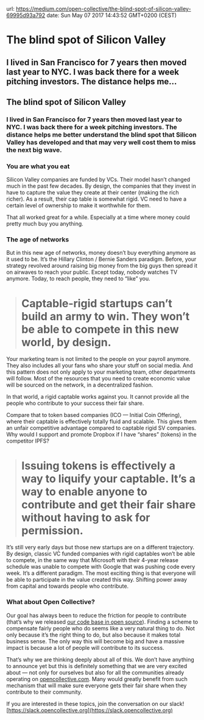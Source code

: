 url: https://medium.com/open-collective/the-blind-spot-of-silicon-valley-69995d93a792
date: Sun May 07 2017 14:43:52 GMT+0200 (CEST)


# The blind spot of Silicon Valley

## I lived in San Francisco for 7 years then moved last year to NYC. I was back there for a week pitching investors. The distance helps me…

## The blind spot of Silicon Valley

### I lived in San Francisco for 7 years then moved last year to NYC. I was back there for a week pitching investors. The distance helps me better understand the blind spot that Silicon Valley has developed and that may very well cost them to miss the next big wave.

### You are what you eat

Silicon Valley companies are funded by VCs. Their model hasn’t changed much in the past few decades. By design, the companies that they invest in have to capture the value they create at their center (making the rich richer). As a result, their cap table is somewhat rigid. VC need to have a certain level of ownership to make it worthwhile for them.

That all worked great for a while. Especially at a time where money could pretty much buy you anything.

### The age of networks

But in this new age of networks, money doesn’t buy everything anymore as it used to be. It’s the Hillary Clinton / Bernie Sanders paradigm. Before, your strategy revolved around raising big money from the big guys then spread it on airwaves to reach your public. Except today, nobody watches TV anymore. Today, to reach people, they need to “like” you.
> # Captable-rigid startups can’t build an army to win. They won’t be able to compete in this new world, by design.

Your marketing team is not limited to the people on your payroll anymore. They also includes all your fans who share your stuff on social media. And this pattern does not only apply to your marketing team, other departments will follow. Most of the resources that you need to create economic value will be sourced on the network, in a decentralized fashion.

In that world, a rigid captable works against you. It cannot provide all the people who contribute to your success their fair share.

Compare that to token based companies (ICO — Initial Coin Offering), where their captable is effectively totally fluid and scalable. This gives them an unfair competitive advantage compared to captable rigid SV companies. Why would I support and promote Dropbox if I have “shares” (tokens) in the competitor IPFS?
> # Issuing tokens is effectively a way to liquify your captable. It’s a way to enable anyone to contribute and get their fair share without having to ask for permission.

It’s still very early days but those new startups are on a different trajectory. By design, classic VC funded companies with rigid captables won’t be able to compete, in the same way that Microsoft with their 4-year release schedule was unable to compete with Google that was pushing code every week. It’s a different paradigm. The most exciting thing is that everyone will be able to participate in the value created this way. Shifting power away from capital and towards people who contribute.

### What about Open Collective?

Our goal has always been to reduce the friction for people to contribute (that’s why we released [our code base in open source](https://github.com/opencollective/opencollective)). Finding a scheme to compensate fairly people who do seems like a very natural thing to do. Not only because it’s the right thing to do, but also because it makes total business sense. The only way this will become big and have a massive impact is because a lot of people will contribute to its success.

That’s why we are thinking deeply about all of this. We don’t have anything to announce yet but this is definitely something that we are very excited about — not only for ourselves but also for all the communities already operating on [opencollective.com](https://opencollective.com/discover). Many would greatly benefit from such mechanism that will make sure everyone gets their fair share when they contribute to their community.

If you are interested in these topics, join the conversation on our slack! [https://slack.opencollective.org](https://slack.opencollective.org)
